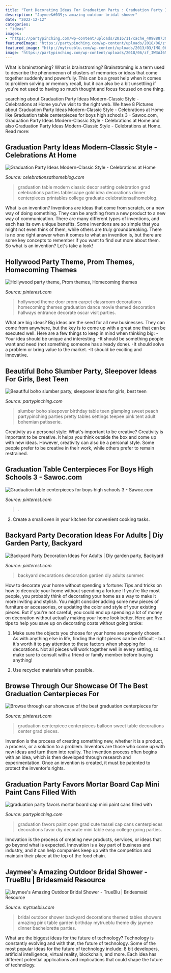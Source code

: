 ```yaml
---
title: "Tent Decorating Ideas For Graduation Party : Graduation Party Ideas Modern-classic Style"
description: "Jaymee&#039;s amazing outdoor bridal shower"
date: "2022-12-12"
categories:
- "ideas"
images:
- "https://partypinching.com/wp-content/uploads/2016/11/cache_4098887304.png"
featuredImage: "https://partypinching.com/wp-content/uploads/2018/06/zf_IW3AJ6MTUgh_NQvAQwaUbk.jpg"
featured_image: "http://mytrueblu.com/wp-content/uploads/2013/03/IMG_0665a.jpg"
image: "https://partypinching.com/wp-content/uploads/2018/06/zf_IW3AJ6MTUgh_NQvAQwaUbk.jpg"
---
```



What is brainstroming?
What is brainstroming? Brainstroming is a term used to describe the phenomenon of clusters of memories or ideas that come together suddenly and powerfully. This can be a great help when it comes to problem solving or memory recall, but it can also be a bit unsettling if you're not used to having so much thought and focus focused on one thing.

	

		
searching about Graduation Party Ideas Modern-Classic Style - Celebrations at Home you've visit to the right web. We have 8 Pictures about Graduation Party Ideas Modern-Classic Style - Celebrations at Home like Graduation table centerpieces for boys high schools 3 - Sawoc.com, Graduation Party Ideas Modern-Classic Style - Celebrations at Home and also Graduation Party Ideas Modern-Classic Style - Celebrations at Home. Read more:
		
    
## Graduation Party Ideas Modern-Classic Style - Celebrations At Home

<img loading=lazy src="https://celebrationsathomeblog.com/wp-content/uploads/2014/03/graduation-party-tablescape.jpg" onerror="this.onerror=null;this.src='https://tse4.mm.bing.net/th?id=OIP.HjmufOgKCtRI--T0omSMgwHaKc&amp;pid=15.1';" alt="Graduation Party Ideas Modern-Classic Style - Celebrations at Home">

_Source: celebrationsathomeblog.com_

>graduation table modern classic decor setting celebration grad celebrations parties tablescape gold idea decorations dinner centerpieces printables college graduate celebrationsathomeblog. 

	

What is an invention?
Inventions are ideas that come from scratch, or a new way of doing something. They can be anything from a new product to a new way of communication. There are many different types of inventions, and each has its own unique benefits. Some inventions are so simple that you might not even think of them, while others are truly groundbreaking. There is no one right answer when it comes to what an invention is, but there are some key concepts to remember if you want to find out more about them. So what is an invention? Let's take a look!

    
## Hollywood Party Theme, Prom Themes, Homecoming Themes

<img loading=lazy src="https://i.pinimg.com/736x/72/1d/a5/721da5248631f924dd69ce784d1935da.jpg" onerror="this.onerror=null;this.src='https://tse3.mm.bing.net/th?id=OIP.ZCbhf2MI72Z4vUGxiLKPvgHaJ3&amp;pid=15.1';" alt="Hollywood party theme, Prom themes, Homecoming themes">

_Source: pinterest.com_

>hollywood theme door prom carpet classroom decorations homecoming themes graduation dance movie themed decoration hallways entrance decorate oscar visit parties. 

	

What are big ideas?
Big ideas are the seed for all new businesses. They can come from anywhere, but the key is to come up with a great one that can be executed well. Here are a few things to keep in mind when thinking big: 
-Your idea should be unique and interesting. 
-It should be something people want and need (not something someone has already done). 
-It should solve a problem or bring value to the market. 
-It should be exciting and innovative.

    
## Beautiful Boho Slumber Party, Sleepover Ideas For Girls, Best Teen

<img loading=lazy src="https://partypinching.com/wp-content/uploads/2018/06/zf_IW3AJ6MTUgh_NQvAQwaUbk.jpg" onerror="this.onerror=null;this.src='https://tse2.mm.bing.net/th?id=OIP.oIIJ3pzd62LE3g2VcsrdcQHaLG&amp;pid=15.1';" alt="Beautiful boho slumber party, sleepover ideas for girls, best teen">

_Source: partypinching.com_

>slumber boho sleepover birthday table teen glamping sweet peach partypinching parties pretty tables settings teepee pink tent adult bohemian patisserie. 

	

Creativity as a personal style: What's important to be creative?
Creativity is important to be creative. It helps you think outside the box and come up with new ideas. However, creativity can also be a personal style. Some people prefer to be creative in their work, while others prefer to remain restrained.

    
## Graduation Table Centerpieces For Boys High Schools 3 - Sawoc.com

<img loading=lazy src="https://i.pinimg.com/736x/8f/ff/e8/8fffe8c7a7efd4bec473858cc80fe17d.jpg" onerror="this.onerror=null;this.src='https://tse4.mm.bing.net/th?id=OIP.jN5hTAQ2fhGdeDk67_h3qwAAAA&amp;pid=15.1';" alt="Graduation table centerpieces for boys high schools 3 - Sawoc.com">

_Source: pinterest.com_

>. 

	

2. Create a small oven in your kitchen for convenient cooking tasks.

    
## Backyard Party Decoration Ideas For Adults | Diy Garden Party, Backyard

<img loading=lazy src="https://i.pinimg.com/736x/01/4f/b4/014fb413f063877c2e8038f539c267f5--backyard-party-decorations-party-decoration-ideas.jpg" onerror="this.onerror=null;this.src='https://tse3.mm.bing.net/th?id=OIP.LBrwX2WlBjEmUSVpH0tKPgHaLE&amp;pid=15.1';" alt="Backyard Party Decoration Ideas For Adults | Diy garden party, Backyard">

_Source: pinterest.com_

>backyard decorations decoration garden diy adults summer. 

	

How to decorate your home without spending a fortune: Tips and tricks on how to decorate your home without spending a fortune
If you're like most people, you probably think of decorating your home as a way to make it more inviting and stylish. You might consider adding some new pieces of furniture or accessories, or updating the color and style of your existing pieces. But if you're not careful, you could end up spending a lot of money on decoration without actually making your home look better. Here are five tips to help you save up on decorating costs without going broke: 
1. Make sure the objects you choose for your home are properly chosen. As with anything else in life, finding the right pieces can be difficult - but it's worth it to pay attention to these factors when shopping for decorations. Not all pieces will work together well in every setting, so make sure to consult with a friend or family member before buying anything! 

2. Use recycled materials when possible.

    
## Browse Through Our Showcase Of The Best Graduation Centerpieces For

<img loading=lazy src="https://i.pinimg.com/736x/2c/5c/30/2c5c3095f84296b2a5f3bd108f1dd3f4.jpg" onerror="this.onerror=null;this.src='https://tse2.mm.bing.net/th?id=OIP.QTunpbgfHZXciUnAg5G1lAHaJ3&amp;pid=15.1';" alt="Browse through our showcase of the best graduation centerpieces for">

_Source: pinterest.com_

>graduation centerpiece centerpieces balloon sweet table decorations center grad pieces. 

	

Invention is the process of creating something new, whether it is a product, a process, or a solution to a problem. Inventors are those who come up with new ideas and turn them into reality. The invention process often begins with an idea, which is then developed through research and experimentation. Once an invention is created, it must be patented to protect the inventor's rights.

    
## Graduation Party Favors Mortar Board Cap Mini Paint Cans Filled With

<img loading=lazy src="https://partypinching.com/wp-content/uploads/2016/11/cache_4098887304.png" onerror="this.onerror=null;this.src='https://tse3.mm.bing.net/th?id=OIP.u7jLjQ5tKBmwjR5qidElMQHaJ4&amp;pid=15.1';" alt="graduation party favors mortar board cap mini paint cans filled with">

_Source: partypinching.com_

>graduation favors paint open grad cute tassel cap cans centerpieces decorations favor diy decorate mini table easy college going parties. 

	

Innovation is the process of creating new products, services, or ideas that go beyond what is expected. Innovation is a key part of business and industry, and it can help companies keep up with the competition and maintain their place at the top of the food chain.

    
## Jaymee&#039;s Amazing Outdoor Bridal Shower - TrueBlu | Bridesmaid Resource

<img loading=lazy src="http://mytrueblu.com/wp-content/uploads/2013/03/IMG_0665a.jpg" onerror="this.onerror=null;this.src='https://tse4.mm.bing.net/th?id=OIP.1WdKmiK8zcDr9F0PeIiZnwHaLH&amp;pid=15.1';" alt="Jaymee&#039;s Amazing Outdoor Bridal Shower - TrueBlu | Bridesmaid Resource">

_Source: mytrueblu.com_

>bridal outdoor shower backyard decorations themed tables showers amazing pink table garden birthday mytrueblu theme diy jaymee dinner bachelorette parties. 

	

What are the biggest ideas for the future of technology?
Technology is constantly evolving and with that, the future of technology. Some of the most popular ideas for the future of technology include: 8 bit developers, artificial intelligence, virtual reality, blockchain, and more. Each idea has different potential applications and implications that could shape the future of technology.

